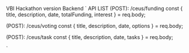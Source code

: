 VBI Hackathon version Backend
`
API LIST
(POST): /ceus/funding
 const { title, description, date, totalFunding, interest } = req.body;

(POST): /ceus/voting
 const { title, description, date, options } = req.body;


(POST): /ceus/task
const { title, description, date, tasks } = req.body;

`